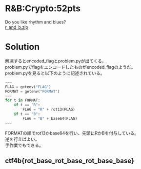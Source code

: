 # R&B:Crypto:52pts
Do you like rhythm and blues?  
[r_and_b.zip](r_and_b.zip-3c965d79a28098376459eb30aa20fe274e4be833)  

# Solution
解凍するとencoded_flagとproblem.pyが出てくる。  
problem.pyでflagをエンコードしたものがencoded_flagのようだ。  
problem.pyを見ると以下のように記述されている。  
```python:problem.py
~~~
FLAG = getenv("FLAG")
FORMAT = getenv("FORMAT")
~~~
for t in FORMAT:
    if t == "R":
        FLAG = "R" + rot13(FLAG)
    if t == "B":
        FLAG = "B" + base64(FLAG)
~~~
```
FORMATの順でrot13かbase64を行い、先頭にRかBを付与している。  
逆を行えばよい。  
手作業でもできる。  

## ctf4b{rot_base_rot_base_rot_base_base}